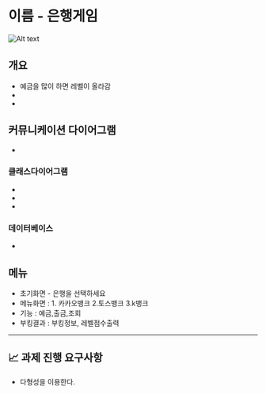 # 이름 - 은행게임

![Alt text](bank.jpg)


## 개요 

- 예금을 많이 하면 레벨이 올라감 
- 
- 

## 커뮤니케이션 다이어그램

- 

### 클래스다이어그램 

-
-
-


### 데이터베이스 

- 

## 메뉴

- 초기화면 - 은행을 선택하세요
- 메뉴화면 : 1. 카카오뱅크 2.토스뱅크 3.k뱅크
- 기능 : 예금,출금,조회
- 부킹결과 : 부킹정보, 레벨점수출력


---

## 📈 과제 진행 요구사항

- 다형성을 이용한다.
 

